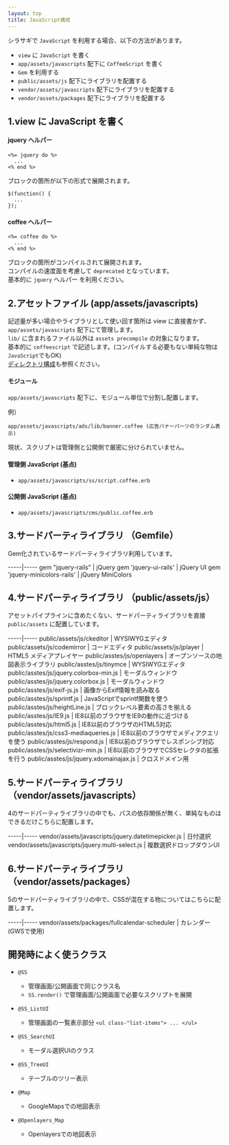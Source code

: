 ```yaml
---
layout: top
title: JavaScript構成
---
```


シラサギで `JavaScript` を利用する場合、以下の方法があります。

- `view` に `JavaScript` を書く
- `app/assets/javascripts` 配下に `CoffeeScript` を書く
- `Gem` を利用する
- `public/assets/js` 配下にライブラリを配置する
- `vendor/assets/javascripts` 配下にライブラリを配置する
- `vendor/assets/packages` 配下にライブラリを配置する

## 1.view に JavaScript を書く

#### jquery ヘルパー

~~~
<%= jquery do %>
  ...
<% end %>
~~~

ブロックの箇所が以下の形式で展開されます。

~~~
$(function() {
  ...
});
~~~

#### coffee ヘルパー

~~~
<%= coffee do %>
  ...
<% end %>
~~~

ブロックの箇所がコンパイルされて展開されます。<br />
コンパイルの速度面を考慮して `deprecated` となっています。<br />
基本的に `jquery` ヘルパー を利用ください。

## 2.アセットファイル (app/assets/javascripts)

記述量が多い場合やライブラリとして使い回す箇所は view に直接書かず、<br />
`app/assets/javascripts` 配下にて管理します。<br />
`lib/` に含まれるファイル以外は `assets precompile` の対象になります。<br />
基本的に `coffeescript` で記述します。(コンパイルする必要もない単純な物は`JavaScript`でもOK)<br />
[ディレクトリ構成](/devel/directories.html)も参照ください。

#### モジュール

`app/assets/javascripts` 配下に、モジュール単位で分割し配置します。

例）

~~~
app/assets/javascripts/ads/lib/banner.coffee (広告バナーパーツのランダム表示)
~~~

現状、スクリプトは管理側と公開側で厳密に分けられていません。

#### 管理側 JavaScript (基点)

- `app/assets/javascripts/ss/script.coffee.erb`

#### 公開側 JavaScript (基点)

- `app/assets/javascripts/cms/public.coffee.erb`

## 3.サードパーティライブラリ （Gemfile）
Gem化されているサードパーティライブラリ利用しています。

-----|-----
gem "jquery-rails" | jQuery
gem 'jquery-ui-rails' | jQuery UI
gem 'jquery-minicolors-rails' | jQuery MiniColors

## 4.サードパーティライブラリ （public/assets/js）

アセットパイプラインに含めたくない、サードパーティライブラリを直接 `public/assets` に配置しています。

-----|-----
public/assets/js/ckeditor | WYSIWYGエディタ
public/assets/js/codemirror | コードエディタ
public/assets/js/jplayer | HTML5 メディアプレイヤー
public/asstes/js/openlayers | オープンソースの地図表示ライブラリ
public/asstes/js/tinymce | WYSIWYGエディタ
public/asstes/js/jquery.colorbox-min.js | モーダルウィンドウ
public/asstes/js/jquery.colorbox.js | モーダルウィンドウ
public/asstes/js/exif-js.js | 画像からExif情報を読み取る
public/asstes/js/sprintf.js | JavaScriptでsprintf関数を使う
public/asstes/js/heightLine.js | ブロックレベル要素の高さを揃える
public/asstes/js/IE9.js | IE8以前のブラウザをIE9の動作に近づける
public/asstes/js/html5.js | IE8以前のブラウザのHTML5対応
public/asstes/js/css3-mediaqueries.js | IE8以前のブラウザでメディアクエリを使う
public/asstes/js/respond.js | IE8以前のブラウザでレスポンシブ対応
public/asstes/js/selectivizr-min.js | IE8以前のブラウザでCSSセレクタの拡張を行う
public/asstes/js/jquery.xdomainajax.js | クロスドメイン用

## 5.サードパーティライブラリ （vendor/assets/javascripts）

4のサードパーティライブラリの中でも、パスの依存関係が無く、単純なものはできるだけこちらに配置します。

-----|-----
vendor/assets/javascripts/jquery.datetimepicker.js | 日付選択
vendor/assets/javascripts/jquery.multi-select.js | 複数選択ドロップダウンUI

## 6.サードパーティライブラリ （vendor/assets/packages）

5のサードパーティライブラリの中で、CSSが混在する物についてはこちらに配置します。

-----|-----
vendor/assets/packages/fullcalendar-scheduler | カレンダー(GWSで使用)

## 開発時によく使うクラス

- `@SS`
  - 管理画面/公開画面で同じクラス名
  - `SS.render()` で管理画面/公開画面で必要なスクリプトを展開

- `@SS_ListUI`
  - 管理画面の一覧表示部分 `<ul class-"list-items"> ... </ul>`

- `@SS_SearchUI`
  - モーダル選択UIのクラス

- `@SS_TreeUI`
  - テーブルのツリー表示

- `@Map`
  - GoogleMapsでの地図表示

- `@Openlayers_Map`
  - Openlayersでの地図表示

